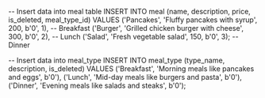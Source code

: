 -- Insert data into meal table
INSERT INTO meal (name, description, price, is_deleted, meal_type_id)
VALUES 
('Pancakes', 'Fluffy pancakes with syrup', 200, b'0', 1),  -- Breakfast
('Burger', 'Grilled chicken burger with cheese', 300, b'0', 2),  -- Lunch
('Salad', 'Fresh vegetable salad', 150, b'0', 3);  -- Dinner




-- Insert data into meal_type
INSERT INTO meal_type (type_name, description, is_deleted)
VALUES 
('Breakfast', 'Morning meals like pancakes and eggs', b'0'),
('Lunch', 'Mid-day meals like burgers and pasta', b'0'),
('Dinner', 'Evening meals like salads and steaks', b'0');
